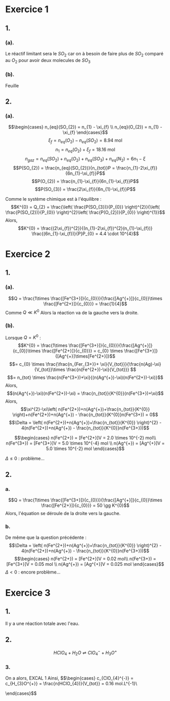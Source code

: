 # Exercice 1
## 1.
### (a).
Le réactif limitant sera le $SO_{2}$ car on à besoin de faire plus de $SO_{2}$ comparé au $O_{2}$ pour avoir deux molecules de $SO_{3}$

### (b).
Feuille

## 2.
### (a).
$$\begin{cases}
n_{eq}(SO_{2}) = n_{1} - \xi_{f} \\
n_{eq}(O_{2}) = n_{1} - \xi_{f}
\end{cases}$$
$$\xi_{f} = n_{eq}(O_{2})-n_{eq}(SO_{2}) = 8.94 \text{ mol}$$
$$n_{1} = n_{eq}(O_{2}) + \xi_{f} = 18.16 \text{ mol}$$
$$n_{gaz} = n_{eq}(SO_{2}) + n_{eq}(O_{2}) + n_{eq}(SO_{3}) + n_{eq}(N_{2}) = 6n_{1}-\xi$$
$$P(SO_{2}) = \frac{n_{eq}(SO_{2})}{n_{tot}}P = \frac{n_{1}-2\xi_{f}}{6n_{1}-\xi_{f}}P$$
$$P(O_{2}) = \frac{n_{1}-\xi_{f}}{6n_{1}-\xi_{f}}P$$
$$P(SO_{3}) = \frac{2\xi_{f}}{6n_{1}-\xi_{f}}P$$

Comme le système chimique est à l'équilibre :
$$K^{0} = Q_{2} = \frac{\left( \frac{P(SO_{3})}{P_{0}} \right)^{2}}{\left( \frac{P(SO_{2})}{P_{0}} \right)^{2}\left( \frac{P(O_{2})}{P_{0}} \right)^{1}}$$
Alors, 
$$K^{0} = \frac{(2\xi_{f})^{2}}{(n_{1}-2\xi_{f})^{2}(n_{1}-\xi_{f})} \frac{(6n_{1}-\xi_{f})}{P}P_{0} = 4.4 \cdot 10^{4}$$



# Exercice 2
## 1.
### (a).
$$Q = \frac{1\times \frac{[Fe^{3+}]}{c_{0}}}{\frac{[Ag^{+}]}{c_{0}}\times \frac{[Fe^{2+}]}{c_{0}}} = \frac{1}{4}$$
Comme $Q \ll K^{0}$
Alors la réaction va de la gauche vers la droite.
### (b).
Lorsque $Q = K^{0}$ : 
$$K^{0} = \frac{1\times \frac{[Fe^{3+}]}{c_{0}}}{\frac{[Ag^{+}]}{c_{0}}\times \frac{[Fe^{2+}]}{c_{0}}} = c_{0} \times \frac{[Fe^{3+}]}{[Ag^{+}]\times[Fe^{2+}]}$$
$$= c_{0} \times \frac{\frac{n_{Fer_{3+}}+ \xi}{V_{tot}}}{\frac{n(Ag)-\xi}{V_{tot}}\times \frac{n(Fe^{2+})-\xi}{V_{tot}}} $$
$$= n_{tot} \times \frac{n(Fe^{3+})+\xi}{(n(Ag^{+})-\xi)(n(Fe^{2+})-\xi)}$$
Alors, 
$$(n(Ag^{+})-\xi)(n(Fe^{2+})-\xi) = \frac{n_{tot}}{K^{0}}(n(Fe^{3+})+\xi)$$
Alors,
$$\xi^{2}-\xi\left( n(Fe^{2+})+n(Ag^{+})+\frac{n_{tot}}{K^{0}} \right)+n(Fe^{2+})+n(Ag^{+}) - \frac{n_{tot}}{K^{0}}n(Fe^{3+}) = 0$$
$$\Delta = \left( n(Fe^{2+})+n(Ag^{+})+\frac{n_{tot}}{K^{0}} \right)^{2} - 4(n(Fe^{2+})+n(Ag^{+}) - \frac{n_{tot}}{K^{0}}n(Fe^{3+}))$$

$$\begin{cases}
n(Fe^{2+}) = [Fe^{2+}]V = 2.0 \times 10^{-2} mol\\
n(Fe^{3+}) = [Fe^{3+}]V = 5.0 \times 10^{-4} mol \\
n(Ag^{+}) = [Ag^{+}]V = 5.0 \times 10^{-2} mol
\end{cases}$$

$\Delta \leq 0$ : problème...



## 2.
### a.
$$Q = \frac{1\times \frac{[Fe^{3+}]}{c_{0}}}{\frac{[Ag^{+}]}{c_{0}}\times \frac{[Fe^{2+}]}{c_{0}}} = 50 \gg K^{0}$$
Alors, l'équation se déroule de la droite vers la gauche. 

### b.
De même que la question précédente :
$$\Delta = \left( n(Fe^{2+})+n(Ag^{+})+\frac{n_{tot}}{K^{0}} \right)^{2} - 4(n(Fe^{2+})+n(Ag^{+}) - \frac{n_{tot}}{K^{0}}n(Fe^{3+}))$$
$$\begin{cases}
n(Fe^{2+}) = [Fe^{2+}]V = 0.02 mol\\
n(Fe^{3+}) = [Fe^{3+}]V = 0.05 mol \\
n(Ag^{+}) = [Ag^{+}]V = 0.025 mol
\end{cases}$$
$\Delta < 0$ : encore problème...

# Exercice 3
## 1.
Il y a une réaction totale avec l'eau. 

## 2.
$$HClO_{4} + H_{2}O \rightleftharpoons ClO_{4}^{-} + H_{3}O^{+}$$

### 3.
On a alors, EXCAL 1
Ainsi, 
$$\begin{cases}
c_{ClO_{4}^{-}} = c_{H_{3}O^{+}} = \frac{n(HClO_{4})}{V_{tot}} = 0.16 mol.L^{-1}\\

\end{cases}$$
